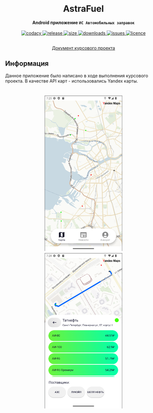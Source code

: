 <h1 align="center">
  <br>AstraFuel<br>
</h1>

<p align="center">
  <b>Android приложение <code>ИС Автомобильных заправок</code></b><br><br>

  <a href="https://app.codacy.com/gh/kiinse/AstraFuel/dashboard">
    <img src="https://app.codacy.com/project/badge/Grade/04669f7c982b4ec8ba4783493dfb1ca9" alt="codacy"/>
  </a>

  <a href="https://github.com/kiinse/AstraFuel/releases">
    <img src="https://img.shields.io/github/v/release/kiinse/AstraFuel?include_prereleases&style=flat-square" alt="release">
  </a>
  <a href="https://github.com/kiinse/AstraFuel">
    <img src="https://img.shields.io/github/repo-size/kiinse/AstraFuel?style=flat-square" alt="size"> 
  </a>
  <a href="https://github.com/kiinse/AstraFuel/releases">
    <img src="https://img.shields.io/github/downloads/kiinse/AstraFuel/total?style=flat-square" alt="downloads"> 
  </a>
  <a href="https://github.com/kiinse/AstraFuel/issues">
    <img src="https://img.shields.io/github/issues/kiinse/AstraFuel?style=flat-square" alt="issues"> 
  </a>
  <a href="https://github.com/kiinse/AstraFuel/blob/master/LICENSE">
    <img src="https://img.shields.io/github/license/kiinse/AstraFuel?style=flat-square" alt="licence"> 
  </a><br><br>
</p>
<p align="center">
  <a href="https://github.com/kiinse/AstraFuel/blob/master/.github/document.docx">Документ курсового проекта</a>
</p>

## Информация

Данное приложение было написано в ходе выполнения курсового проекта. В качестве API карт - использовались Yandex карты.



<h1 align="center">
  <img width=250 height=500 src="https://raw.githubusercontent.com/kiinse/AstraFuel/master/.github/screenshot1.png"  alt=""/>
  <img width=250 height=500 src="https://raw.githubusercontent.com/kiinse/AstraFuel/master/.github/screenshot2.png"  alt=""/>
</h1>
